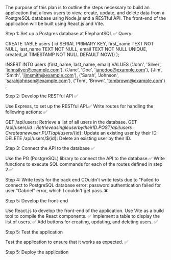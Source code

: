 The purpose of this plan is to outline the steps necessary to build an application that allows users to view, create, update, and delete data from a PostgreSQL database using Node.js and a RESTful API. The front-end of the application will be built using React.js and Vite.

Step 1: Set up a Postgres database at ElephantSQL ✅
Query:

CREATE TABLE users (
id SERIAL PRIMARY KEY,
first_name TEXT NOT NULL,
last_name TEXT NOT NULL,
email TEXT NOT NULL UNIQUE,
created_at TIMESTAMP NOT NULL DEFAULT NOW()
);

INSERT INTO users (first_name, last_name, email)
VALUES
('John', 'Silver', 'johnsilver@example.com'),
('Jane', 'Doe', 'janedoe@example.com'),
('Jim', 'Smith', 'jimsmith@example.com'),
('Sarah', 'Johnson', 'sarahjohnson@example.com'),
('Tom', 'Brown', 'tombrown@example.com')
;

Step 2: Develop the RESTful API ✅

Use Express, to set up the RESTful API.✅
Write routes for handling the following actions: ✅

GET /api/users: Retrieve a list of all users in the database.
GET /api/users/${id}: Retrieve a single user by their ID.
POST    /api/users: Create a new user.
PUT     /api/users/${id}: Update an existing user by their ID.
DELETE /api/users/${id}: Delete an existing user by their ID.

Step 3: Connect the API to the database ✅

Use the PG (PostgreSQL) library to connect the API to the database.✅
Write functions to execute SQL commands for each of the routes defined in step 2.✅

Step 4: Write tests for the back end
COuldn't write tests due to "Failed to connect to PostgreSQL database error: password authentication failed for user "Gabriel" error, which I couldn't get pass. ❌

Step 5: Develop the front-end

Use React.js to develop the front-end of the application.
Use Vite as a build tool to compile the React components. ✅
Implement a table to display the list of users. ✅
Add buttons for creating, updating, and deleting users. ✅

Step 5: Test the application

Test the application to ensure that it works as expected. ✅

Step 5: Deploy the application
